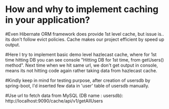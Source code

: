 # How and why to implement caching in your application?

#Even Hibernate ORM framework does provide 1st level cache, but issue is.. its don't follow evict policies. Cache makes our project efficient by speed up output.

#Here I try to implement basic demo level hazlecast cache, where for 1st time hitting DB you can see console "Hitting DB for 1st time, from getUsers() method".
Next time when we hit same url, we don't get output in console, means its not hitting code again rather taking data from hazlecast cache.

#Kindly keep in mind for testing purpose, after creation of usersdb by spring-boot, I'd inserted few data in 'user' table of usersdb manually.

#Use url to fetch data from MySQL (DB name : usersdb): http://localhost:9090/cache/api/v1/getAllUsers
